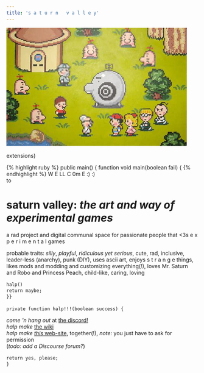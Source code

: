 ```yaml
---
title: 's a t u r n   v a l l e y'
---
```


![](earthbound-mr-saturns.jpg?raw=true)

<script src="https://cdn.jsdelivr.net/combine/npm/tone@14.7.58,npm/@magenta/music@1.23.1/es6/core.js,npm/focus-visible@5,npm/html-midi-player@1.4.0">
</script>

<midi-player src="https://magenta.github.io/magenta-js/music/demos/melody.mid">
</midi-player>


extensions)

{% highlight ruby %}
public main() {
function void main(boolean fail) {
{% endhighlight %}
W E LL C 0m E :) :)  
to
# saturn valley: *the art and way of experimental games*
a rad project and digital communal space for passionate people that <3s e x p e r i m e n t a l games

probable traits: *silly*, *playful*, *ridiculous yet serious*, cute, rad, inclusive, leader-less (anarchy), punk (DIY), uses ascii art, enjoys s t r a n g e things, likes mods and modding and customizing everything(!), loves Mr. Saturn and Robo and Princess Peach, child-like, caring, loving
```
halp()
return maybe;
}}

private function halp!!!(boolean success) {
```
*come 'n hang out* at [the discord!](https://discord.gg/BsUq9n3)  
*halp make* [the wiki](https://github.com/Rahil627/experimental-game-anarchy/wiki)  
*halp make* [*this* web-site](https://github.com/Rahil627/experimental-game-anarchy/), together(!), *note:* you just have to ask for permission  
(*todo: add a Discourse forum?*)
```
return yes, please;
}
```

